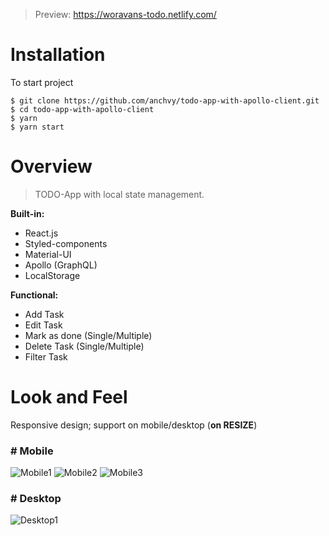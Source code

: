 > Preview: https://woravans-todo.netlify.com/

# Installation
To start project
```
$ git clone https://github.com/anchvy/todo-app-with-apollo-client.git
$ cd todo-app-with-apollo-client
$ yarn
$ yarn start
```

# Overview
> TODO-App with local state management.

**Built-in:**
- React.js
- Styled-components
- Material-UI
- Apollo (GraphQL)
- LocalStorage

**Functional:**
- Add Task
- Edit Task
- Mark as done (Single/Multiple)
- Delete Task (Single/Multiple)
- Filter Task

# Look and Feel
Responsive design; support on mobile/desktop (**on RESIZE**)

### # Mobile
![Mobile1](https://user-images.githubusercontent.com/29141862/55088675-b5870f80-50de-11e9-86d3-f98a47170eb2.png)
![Mobile2](https://user-images.githubusercontent.com/29141862/55088676-b61fa600-50de-11e9-810a-cadd6b6c4c14.png)
![Mobile3](https://user-images.githubusercontent.com/29141862/55088678-b61fa600-50de-11e9-9e95-030f72d3e2ae.png)

### # Desktop
![Desktop1](https://user-images.githubusercontent.com/29141862/55088679-b61fa600-50de-11e9-8073-ba358530dade.png)






